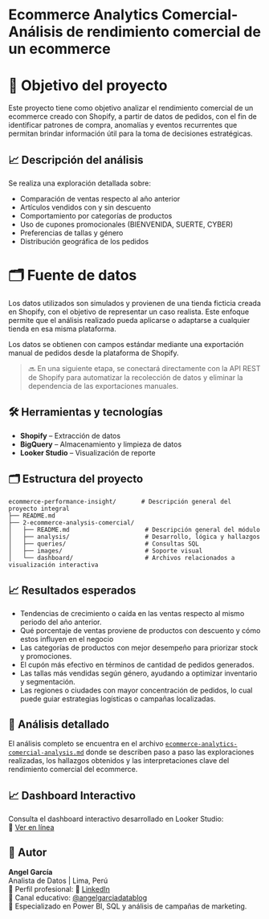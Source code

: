 # Ecommerce Analytics Comercial- Análisis de rendimiento comercial de un ecommerce

# 🎯 Objetivo del proyecto

Este proyecto tiene como objetivo analizar el rendimiento comercial de un ecommerce creado con Shopify, a partir de datos de pedidos, con el fin de identificar patrones de compra, anomalías y eventos recurrentes que permitan brindar información útil para la toma de decisiones estratégicas.

## 📈 Descripción del análisis

Se realiza una exploración detallada sobre:

- Comparación de ventas respecto al año anterior
- Artículos vendidos con y sin descuento
- Comportamiento por categorías de productos
- Uso de cupones promocionales (BIENVENIDA, SUERTE, CYBER)
- Preferencias de tallas y género
- Distribución geográfica de los pedidos

# 🗂 Fuente de datos

Los datos utilizados son simulados y provienen de una tienda ficticia creada en Shopify, con el objetivo de representar un caso realista. Este enfoque permite que el análisis realizado pueda aplicarse o adaptarse a cualquier tienda en esa misma plataforma.

Los datos se obtienen con campos estándar mediante una exportación manual de pedidos desde la plataforma de Shopify.


> 🔜 En una siguiente etapa, se conectará directamente con la API REST de Shopify para automatizar la recolección de datos y eliminar la dependencia de las exportaciones manuales.

## 🛠️ Herramientas y tecnologías

- **Shopify** – Extracción de datos
- **BigQuery** – Almacenamiento y limpieza de datos
- **Looker Studio** – Visualización de reporte


## 🗂️ Estructura del proyecto
```plaintext
ecommerce-performance-insight/       # Descripción general del proyecto integral
├── README.md                         
├── 2-ecommerce-analysis-comercial/    
│   ├── README.md                     # Descripción general del módulo
│   ├── analysis/                     # Desarrollo, lógica y hallazgos
│   ├── queries/                      # Consultas SQL
│   ├── images/                       # Soporte visual
│   └── dashboard/                    # Archivos relacionados a visualización interactiva
```

## 📈 Resultados esperados

- Tendencias de crecimiento o caída en las ventas respecto al mismo periodo del año anterior.
- Qué porcentaje de ventas proviene de productos con descuento y cómo estos influyen en el negocio
- Las categorías de productos con mejor desempeño para priorizar stock y promociones.
- El cupón más efectivo en términos de cantidad de pedidos generados.
- Las tallas más vendidas según género, ayudando a optimizar inventario y segmentación.
- Las regiones o ciudades con mayor concentración de pedidos, lo cual puede guiar estrategias logísticas o campañas localizadas.


## 📓 Análisis detallado 

El análisis completo se encuentra en el archivo [`ecommerce-analytics-comercial-analysis.md`](analysis/ecommerce-analytics-comercial-analysis.md) donde se describen paso a paso las exploraciones realizadas, los hallazgos obtenidos y las interpretaciones clave del rendimiento comercial del ecommerce.


## 📈 Dashboard Interactivo

Consulta el dashboard interactivo desarrollado en Looker Studio:  
🔗 [Ver en línea]([https://lookerstudio.google.com/reporting/5e8d97c8-e7c4-4c62-93f5-0d7396d216d7](https://lookerstudio.google.com/reporting/feceecaa-0ba9-4750-8b55-0ab20da5a5b8))


## 👤 Autor

**Angel García**  
Analista de Datos | Lima, Perú  
👤 Perfil profesional: 🔗 [LinkedIn](https://www.linkedin.com/in/angelgarciachanga)  
🎥 Canal educativo: [@angelgarciadatablog](https://youtube.com/@angelgarciadatablog)  
💼 Especializado en Power BI, SQL y análisis de campañas de marketing.  




